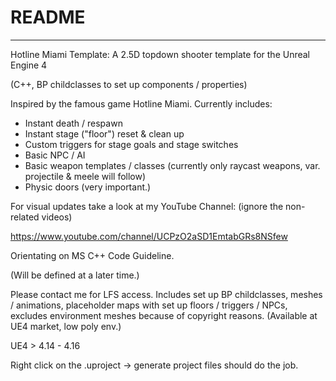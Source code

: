 # README #
---
Hotline Miami Template: A 2.5D topdown shooter template for the Unreal Engine 4

(C++, BP childclasses to set up components / properties)

Inspired by the famous game Hotline Miami.
Currently includes:
- Instant death / respawn
- Instant stage ("floor") reset & clean up
- Custom triggers for stage goals and stage switches
- Basic NPC / AI
- Basic weapon templates / classes (currently only raycast weapons, var. projectile & meele will follow)
- Physic doors (very important.)

For visual updates take a look at my YouTube Channel:
(ignore the non-related videos)

https://www.youtube.com/channel/UCPzO2aSD1EmtabGRs8NSfew

Orientating on MS C++ Code Guideline.

(Will be defined at a later time.)


Please contact me for LFS access.
Includes set up BP childclasses, meshes / animations, placeholder maps with set up floors / triggers / NPCs, excludes environment meshes because of copyright reasons. (Available at UE4 market, low poly env.)


UE4 > 4.14 - 4.16

Right click on the .uproject -> generate project files should do the job.